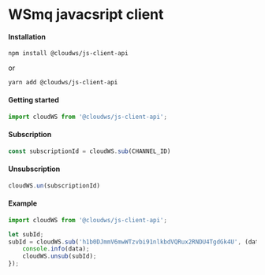 # WSmq javacsript client

#### Installation
```
npm install @cloudws/js-client-api
```
or
```
yarn add @cloudws/js-client-api
```

#### Getting started
```javascript
import cloudWS from '@cloudws/js-client-api';
```

#### Subscription
```javascript
const subscriptionId = cloudWS.sub(CHANNEL_ID)
```

#### Unsubscription
```javascript
cloudWS.un(subscriptionId)
```

#### Example
```javascript
import cloudWS from '@cloudws/js-client-api';

let subId;
subId = cloudWS.sub('h1b0DJmmV6mwWTzvbi91nlkbdVQRux2RNDU4TgdGk4U', (data) => {
    console.info(data);
    cloudWS.unsub(subId);
});
```

